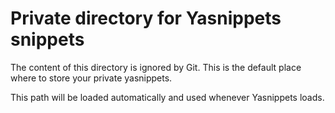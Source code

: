 # Private directory for Yasnippets snippets

The content of this directory is ignored by Git. This is the default place where
to store your private yasnippets.

This path will be loaded automatically and used whenever Yasnippets loads.

